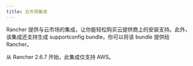 ```yaml
---
title: 云市场集成
---
```


Rancher 提供与云市场的集成，让你能轻松购买云提供商上的安装支持。此外，该集成还支持生成 supportconfig bundle，你可以将该 bundle 提供给 Rancher。

从 Rancher 2.6.7 开始，此集成仅支持 AWS。
